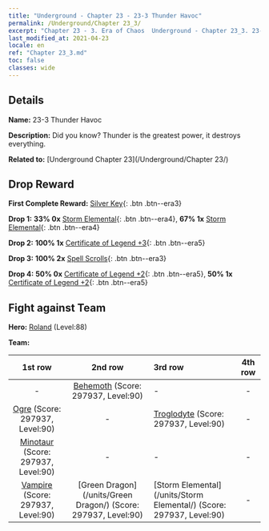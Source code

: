 ```yaml
---
title: "Underground - Chapter 23 - 23-3 Thunder Havoc"
permalink: /Underground/Chapter 23_3/
excerpt: "Chapter 23 - 3. Era of Chaos  Underground - Chapter 23_3. 23-3 Thunder Havoc"
last_modified_at: 2021-04-23
locale: en
ref: "Chapter 23_3.md"
toc: false
classes: wide
---
```


## Details

 **Name:** 23-3 Thunder Havoc

 **Description:** Did you know? Thunder is the greatest power, it destroys everything.

 **Related to:** [Underground Chapter 23](/Underground/Chapter 23/)

## Drop Reward

 **First Complete Reward:** [Silver Key](/Items/con_693/){: .btn .btn--era3}

 **Drop 1:** **33% 0x** [Storm Elemental](/Items/unt_263/){: .btn .btn--era4}, **67% 1x** [Storm Elemental](/Items/unt_263/){: .btn .btn--era4}

 **Drop 2:** **100% 1x** [Certificate of Legend +3](/Items/mat_88/){: .btn .btn--era5}

 **Drop 3:** **100% 2x** [Spell Scrolls](/Items/con_694/){: .btn .btn--era3}

 **Drop 4:** **50% 0x** [Certificate of Legend +2](/Items/mat_81/){: .btn .btn--era5}, **50% 1x** [Certificate of Legend +2](/Items/mat_81/){: .btn .btn--era5}


## Fight against Team
 **Hero:** [Roland](/heroes/Roland/) (Level:88)

 **Team:**


  | 1st row | 2nd row | 3rd row | 4th row |
  |:----:|:----:|:----|:----:|
  | - | [Behemoth](/units/Behemoth/) (Score: 297937, Level:90)  | - | - |
  | [Ogre](/units/Ogre/) (Score: 297937, Level:90)  | - | [Troglodyte](/units/Troglodyte/) (Score: 297937, Level:90)  | - |
  | [Minotaur](/units/Minotaur/) (Score: 297937, Level:90)  | - | - | - |
  | [Vampire](/units/Vampire/) (Score: 297937, Level:90)  | [Green Dragon](/units/Green Dragon/) (Score: 297937, Level:90)  | [Storm Elemental](/units/Storm Elemental/) (Score: 297937, Level:90)  | - |


